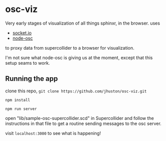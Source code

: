 # osc-viz
Very early stages of visualization of all things sphinxr, in the browser.
uses
- [socket.io](http://socket.io/)
- [node-osc](https://github.com/TheAlphaNerd/node-osc)

to proxy data from supercollider to a browser for visualization.

I'm not sure what node-osc is giving us at the moment, except that this setup seams to work.

## Running the app

clone this repo, `git clone https://github.com/jhuston/osc-viz.git`

`npm install`

`npm run server`


open "lib/sample-osc-supercollider.scd" in Supercollider and follow the instructions in that file to get a routine sending messages to the osc server.

visit `localhost:3000` to see what is happening!
